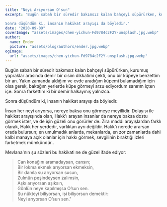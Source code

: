 ```yaml
---
title: "Neyi Arıyorsan O'sun"
excerpt: 'Bugün sabah bir süredir bakımsız kalan bahçeyi süpürürken, kurumuş yapraklar arasında demir bir cisim dikkatimi çekti, onu bir küpeye benzettim bir an. Yakın zamanda aldığım ve evde aradığım küpemi bulamadığım için olsa gerek, baktığım yerlerde küpe görmeyi arzu ediyordum sanırım içten içe. Sonra farkettim ki bir demir halkaymış yalnızca.

Sonra düşündüm ki, insanın hakikat arayışı da böyledir.'
date: "2020-09-09"
coverImage: "assets/images/chen-yichun-Fd9784c2F2Y-unsplash.jpg.webp"
author:
  name: Ender
  picture: "assets/blog/authors/ender.jpg.webp"
ogImage:
  url: "assets/images/chen-yichun-Fd9784c2F2Y-unsplash.jpg.webp"
---
```


Bugün sabah bir süredir bakımsız kalan bahçeyi süpürürken, kurumuş yapraklar arasında demir bir cisim dikkatimi çekti, onu bir küpeye benzettim bir an. Yakın zamanda aldığım ve evde aradığım küpemi bulamadığım için olsa gerek, baktığım yerlerde küpe görmeyi arzu ediyordum sanırım içten içe. Sonra farkettim ki bir demir halkaymış yalnızca.

Sonra düşündüm ki, insanın hakikat arayışı da böyledir.

İnsan her neyi arıyorsa, nereye baksa onu görmeye meyillidir. Dolayısı ile hakikat arayışında olan, Hakk'ı arayan insanlar da nereye baksa dostu görmek ister, ve de işin güzeli onu görürler de. Zira maddi arayışlardan farklı olarak, Hakk her yerdedir, varlıktan ayrı değildir. Hakk'ı nerede ararsan orada bulursun; en umulmadık anlarda, mekanlarda, en zor zamanlarda dahi kalbi manaya açık olanlar için hakkı görmek, sevgilinin bıraktığı izleri farketmek mümkündür..

Mevlana'nın şu sözleri bu hakikati ne de güzel ifade ediyor:

> Can konağını aramadaysan, cansın;  
> Bir lokma ekmek arıyorsan ekmeksin,  
> Bir damla su arıyorsan susun,  
> Zulmün peşindeysen zalimsin,  
> Aşkı arıyorsan aşıksın,  
> Gönlün neye kapılmışsa O’sun sen.  
> Şu nükteyi biliyorsan, işi biliyorsun demektir:  
> Neyi arıyorsan O’sun sen."
